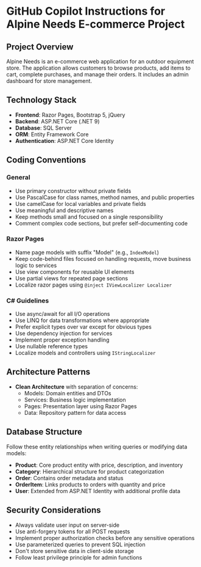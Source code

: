﻿# GitHub Copilot Instructions for Alpine Needs E-commerce Project

## Project Overview
Alpine Needs is an e-commerce web application for an outdoor equipment store. The application allows customers to browse products, add items to cart, complete purchases, and manage their orders. It includes an admin dashboard for store management.

## Technology Stack
- **Frontend**: Razor Pages, Bootstrap 5, jQuery
- **Backend**: ASP.NET Core (.NET 9)
- **Database**: SQL Server
- **ORM**: Entity Framework Core
- **Authentication**: ASP.NET Core Identity

## Coding Conventions

### General
- Use primary constructor without private fields
- Use PascalCase for class names, method names, and public properties
- Use camelCase for local variables and private fields
- Use meaningful and descriptive names
- Keep methods small and focused on a single responsibility
- Comment complex code sections, but prefer self-documenting code

### Razor Pages
- Name page models with suffix "Model" (e.g., `IndexModel`)
- Keep code-behind files focused on handling requests, move business logic to services
- Use view components for reusable UI elements
- Use partial views for repeated page sections
- Localize razor pages using `@inject IViewLocalizer Localizer`

### C# Guidelines
- Use async/await for all I/O operations
- Use LINQ for data transformations where appropriate
- Prefer explicit types over var except for obvious types
- Use dependency injection for services
- Implement proper exception handling
- Use nullable reference types
- Localize models and controllers using `IStringLocalizer`

## Architecture Patterns
- **Clean Architecture** with separation of concerns:
  - Models: Domain entities and DTOs
  - Services: Business logic implementation
  - Pages: Presentation layer using Razor Pages
  - Data: Repository pattern for data access

## Database Structure
Follow these entity relationships when writing queries or modifying data models:

- **Product**: Core product entity with price, description, and inventory
- **Category**: Hierarchical structure for product categorization
- **Order**: Contains order metadata and status
- **OrderItem**: Links products to orders with quantity and price
- **User**: Extended from ASP.NET Identity with additional profile data


## Security Considerations
- Always validate user input on server-side
- Use anti-forgery tokens for all POST requests
- Implement proper authorization checks before any sensitive operations
- Use parameterized queries to prevent SQL injection
- Don't store sensitive data in client-side storage
- Follow least privilege principle for admin functions
